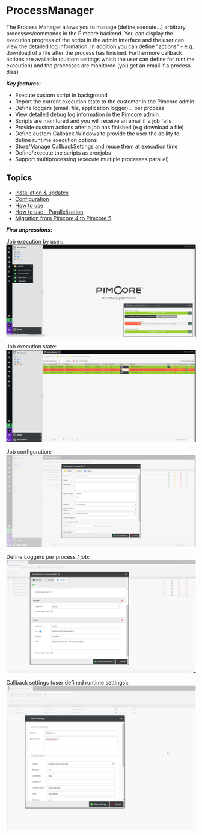 # ProcessManager

The Process Manager allows you to manage (define,execute...) arbitrary processes/commands in the Pimcore backend. 
You can display the execution progress of the script in the admin interface and the user can view the detailed log information. 
In addition you can define "actions" - e.g. download of a file after the process has finished. Furthermore callback actions 
are available (custom settings which the user can define for runtime execution) and the processes are monitored (you get an email if a process dies)

***Key features:***
- Execute custom script in background
- Report the current execution state to the customer in the Pimcore admin
- Define loggers (email, file, application logger)... per process
- View detailed debug log information in the Pimcore admin
- Scripts are monitored and you will receive an email if a job fails
- Provide custom actions after a job has finished (e.g download a file)
- Define custom Callback-Windows to provide the user the ability to define runtime execution options
- Store/Manage CallbackSettings and reuse them at execution time
- Define/execute the scripts as cronjobs 
- Support multiprocessing (execute multiple processes parallel)

## Topics
* [Installation & updates](./doc/installationAndUpdates.md)
* [Configuration](./doc/configuration.md)
* [How to use](./doc/usage.md)
* [How to use - Parallelization](./doc/usageParallelization.md)
* [Migration from Pimcore 4 to Pimcore 5](./doc/migration.md)

***First impressions:***

Job execution by user:
![process-manager-log](./doc/img/process-manager-active-processes.png)

Job execution state:
![process-manager-log](./doc/img/process-manager-log.png)

Job configuration:
![process-manager-job-management](./doc/img/process-manager-settings.png)

Define Loggers per process / job:
![process-manager-job-management](./doc/img/loggers.png)

Callback settings (user defined runtime settings):
![callback-settings](./doc/img/callback-settings.jpg)



